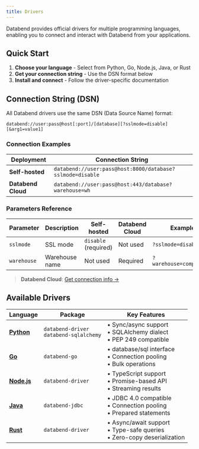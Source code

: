 ```yaml
---
title: Drivers
---
```


Databend provides official drivers for multiple programming languages, enabling you to connect and interact with Databend from your applications.

## Quick Start

1. **Choose your language** - Select from Python, Go, Node.js, Java, or Rust
2. **Get your connection string** - Use the DSN format below
3. **Install and connect** - Follow the driver-specific documentation

## Connection String (DSN)

All Databend drivers use the same DSN (Data Source Name) format:

```
databend://user:pass@host[:port]/[database][?sslmode=disable][&arg1=value1]
```

### Connection Examples

| Deployment | Connection String |
|------------|-------------------|
| **Self-hosted** | `databend://user:pass@host:8000/database?sslmode=disable` |
| **Databend Cloud** | `databend://user:pass@host:443/database?warehouse=wh` |

### Parameters Reference

| Parameter | Description | Self-hosted | Databend Cloud | Example |
|-----------|-------------|-------------|----------------|----------|
| `sslmode` | SSL mode | `disable` (required) | Not used | `?sslmode=disable` |
| `warehouse` | Warehouse name | Not used | Required | `?warehouse=compute_wh` |

> **Databend Cloud**: [Get connection info →](/guides/cloud/using-databend-cloud/warehouses#obtaining-connection-information)

## Available Drivers

| Language | Package | Key Features |
|----------|---------|-------------|
| **[Python](./python)** | `databend-driver`<br/>`databend-sqlalchemy` | • Sync/async support<br/>• SQLAlchemy dialect<br/>• PEP 249 compatible |
| **[Go](./golang)** | `databend-go` | • database/sql interface<br/>• Connection pooling<br/>• Bulk operations |
| **[Node.js](./nodejs)** | `databend-driver` | • TypeScript support<br/>• Promise-based API<br/>• Streaming results |
| **[Java](./jdbc)** | `databend-jdbc` | • JDBC 4.0 compatible<br/>• Connection pooling<br/>• Prepared statements |
| **[Rust](./rust)** | `databend-driver` | • Async/await support<br/>• Type-safe queries<br/>• Zero-copy deserialization |
